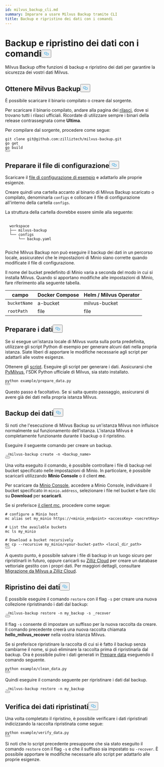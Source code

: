 ```yaml
---
id: milvus_backup_cli.md
summary: Imparare a usare Milvus Backup tramite CLI
title: Backup e ripristino dei dati con i comandi
---
```

<h1 id="Back-up-and-Restore-Data-Using-Commands" class="common-anchor-header">Backup e ripristino dei dati con i comandi<button data-href="#Back-up-and-Restore-Data-Using-Commands" class="anchor-icon" translate="no">
      <svg translate="no"
        aria-hidden="true"
        focusable="false"
        height="20"
        version="1.1"
        viewBox="0 0 16 16"
        width="16"
      >
        <path
          fill="#0092E4"
          fill-rule="evenodd"
          d="M4 9h1v1H4c-1.5 0-3-1.69-3-3.5S2.55 3 4 3h4c1.45 0 3 1.69 3 3.5 0 1.41-.91 2.72-2 3.25V8.59c.58-.45 1-1.27 1-2.09C10 5.22 8.98 4 8 4H4c-.98 0-2 1.22-2 2.5S3 9 4 9zm9-3h-1v1h1c1 0 2 1.22 2 2.5S13.98 12 13 12H9c-.98 0-2-1.22-2-2.5 0-.83.42-1.64 1-2.09V6.25c-1.09.53-2 1.84-2 3.25C6 11.31 7.55 13 9 13h4c1.45 0 3-1.69 3-3.5S14.5 6 13 6z"
        ></path>
      </svg>
    </button></h1><p>Milvus Backup offre funzioni di backup e ripristino dei dati per garantire la sicurezza dei vostri dati Milvus.</p>
<h2 id="Obtain-Milvus-Backup" class="common-anchor-header">Ottenere Milvus Backup<button data-href="#Obtain-Milvus-Backup" class="anchor-icon" translate="no">
      <svg translate="no"
        aria-hidden="true"
        focusable="false"
        height="20"
        version="1.1"
        viewBox="0 0 16 16"
        width="16"
      >
        <path
          fill="#0092E4"
          fill-rule="evenodd"
          d="M4 9h1v1H4c-1.5 0-3-1.69-3-3.5S2.55 3 4 3h4c1.45 0 3 1.69 3 3.5 0 1.41-.91 2.72-2 3.25V8.59c.58-.45 1-1.27 1-2.09C10 5.22 8.98 4 8 4H4c-.98 0-2 1.22-2 2.5S3 9 4 9zm9-3h-1v1h1c1 0 2 1.22 2 2.5S13.98 12 13 12H9c-.98 0-2-1.22-2-2.5 0-.83.42-1.64 1-2.09V6.25c-1.09.53-2 1.84-2 3.25C6 11.31 7.55 13 9 13h4c1.45 0 3-1.69 3-3.5S14.5 6 13 6z"
        ></path>
      </svg>
    </button></h2><p>È possibile scaricare il binario compilato o creare dal sorgente.</p>
<p>Per scaricare il binario compilato, andare alla pagina dei <a href="https://github.com/zilliztech/milvus-backup/releases">rilasci</a>, dove si trovano tutti i rilasci ufficiali. Ricordate di utilizzare sempre i binari della release contrassegnata come <strong>Ultima</strong>.</p>
<p>Per compilare dal sorgente, procedere come segue:</p>
<pre><code translate="no" class="language-shell">git clone git@github.com:zilliztech/milvus-backup.git
go get
go build
<button class="copy-code-btn"></button></code></pre>
<h2 id="Prepare-configuration-file" class="common-anchor-header">Preparare il file di configurazione<button data-href="#Prepare-configuration-file" class="anchor-icon" translate="no">
      <svg translate="no"
        aria-hidden="true"
        focusable="false"
        height="20"
        version="1.1"
        viewBox="0 0 16 16"
        width="16"
      >
        <path
          fill="#0092E4"
          fill-rule="evenodd"
          d="M4 9h1v1H4c-1.5 0-3-1.69-3-3.5S2.55 3 4 3h4c1.45 0 3 1.69 3 3.5 0 1.41-.91 2.72-2 3.25V8.59c.58-.45 1-1.27 1-2.09C10 5.22 8.98 4 8 4H4c-.98 0-2 1.22-2 2.5S3 9 4 9zm9-3h-1v1h1c1 0 2 1.22 2 2.5S13.98 12 13 12H9c-.98 0-2-1.22-2-2.5 0-.83.42-1.64 1-2.09V6.25c-1.09.53-2 1.84-2 3.25C6 11.31 7.55 13 9 13h4c1.45 0 3-1.69 3-3.5S14.5 6 13 6z"
        ></path>
      </svg>
    </button></h2><p>Scaricare il <a href="https://raw.githubusercontent.com/zilliztech/milvus-backup/master/configs/backup.yaml">file di configurazione di esempio</a> e adattarlo alle proprie esigenze.</p>
<p>Creare quindi una cartella accanto al binario di Milvus Backup scaricato o compilato, denominarla <code translate="no">configs</code> e collocare il file di configurazione all'interno della cartella <code translate="no">configs</code>.</p>
<p>La struttura della cartella dovrebbe essere simile alla seguente:</p>
<pre>
  <code translate="no">
  workspace
  ├── milvus-backup
  └── configs
      └── backup.yaml
  </code>
</pre>
<p>Poiché Milvus Backup non può eseguire il backup dei dati in un percorso locale, assicuratevi che le impostazioni di Minio siano corrette quando modificate il file di configurazione.</p>
<div class="alert note">
<p>Il nome del bucket predefinito di Minio varia a seconda del modo in cui si installa Milvus. Quando si apportano modifiche alle impostazioni di Minio, fare riferimento alla seguente tabella.</p>
<table>
<thead>
<tr><th>campo</th><th>Docker Compose</th><th>Helm / Milvus Operator</th></tr>
</thead>
<tbody>
<tr><td><code translate="no">bucketName</code></td><td>a-bucket</td><td>milvus-bucket</td></tr>
<tr><td><code translate="no">rootPath</code></td><td>file</td><td>file</td></tr>
</tbody>
</table>
</div>
<h2 id="Prepare-data" class="common-anchor-header">Preparare i dati<button data-href="#Prepare-data" class="anchor-icon" translate="no">
      <svg translate="no"
        aria-hidden="true"
        focusable="false"
        height="20"
        version="1.1"
        viewBox="0 0 16 16"
        width="16"
      >
        <path
          fill="#0092E4"
          fill-rule="evenodd"
          d="M4 9h1v1H4c-1.5 0-3-1.69-3-3.5S2.55 3 4 3h4c1.45 0 3 1.69 3 3.5 0 1.41-.91 2.72-2 3.25V8.59c.58-.45 1-1.27 1-2.09C10 5.22 8.98 4 8 4H4c-.98 0-2 1.22-2 2.5S3 9 4 9zm9-3h-1v1h1c1 0 2 1.22 2 2.5S13.98 12 13 12H9c-.98 0-2-1.22-2-2.5 0-.83.42-1.64 1-2.09V6.25c-1.09.53-2 1.84-2 3.25C6 11.31 7.55 13 9 13h4c1.45 0 3-1.69 3-3.5S14.5 6 13 6z"
        ></path>
      </svg>
    </button></h2><p>Se si esegue un'istanza locale di Milvus vuota sulla porta predefinita, utilizzare gli script Python di esempio per generare alcuni dati nella propria istanza. Siate liberi di apportare le modifiche necessarie agli script per adattarli alle vostre esigenze.</p>
<p>Ottenere gli <a href="https://raw.githubusercontent.com/zilliztech/milvus-backup/main/example/prepare_data.py">script</a>. Eseguire gli script per generare i dati. Assicurarsi che <a href="https://pypi.org/project/pymilvus/">PyMilvus</a>, l'SDK Python ufficiale di Milvus, sia stato installato.</p>
<pre><code translate="no" class="language-shell">python example/prepare_data.py
<button class="copy-code-btn"></button></code></pre>
<p>Questo passo è facoltativo. Se si salta questo passaggio, assicurarsi di avere già dei dati nella propria istanza Milvus.</p>
<h2 id="Back-up-data" class="common-anchor-header">Backup dei dati<button data-href="#Back-up-data" class="anchor-icon" translate="no">
      <svg translate="no"
        aria-hidden="true"
        focusable="false"
        height="20"
        version="1.1"
        viewBox="0 0 16 16"
        width="16"
      >
        <path
          fill="#0092E4"
          fill-rule="evenodd"
          d="M4 9h1v1H4c-1.5 0-3-1.69-3-3.5S2.55 3 4 3h4c1.45 0 3 1.69 3 3.5 0 1.41-.91 2.72-2 3.25V8.59c.58-.45 1-1.27 1-2.09C10 5.22 8.98 4 8 4H4c-.98 0-2 1.22-2 2.5S3 9 4 9zm9-3h-1v1h1c1 0 2 1.22 2 2.5S13.98 12 13 12H9c-.98 0-2-1.22-2-2.5 0-.83.42-1.64 1-2.09V6.25c-1.09.53-2 1.84-2 3.25C6 11.31 7.55 13 9 13h4c1.45 0 3-1.69 3-3.5S14.5 6 13 6z"
        ></path>
      </svg>
    </button></h2><p>Si noti che l'esecuzione di Milvus Backup su un'istanza Milvus non influisce normalmente sul funzionamento dell'istanza. L'istanza Milvus è completamente funzionante durante il backup o il ripristino.</p>
<div class="tab-wrapper"></div>
<p>Eseguire il seguente comando per creare un backup.</p>
<pre><code translate="no" class="language-shell">./milvus-backup create -n &lt;backup_name&gt;
<button class="copy-code-btn"></button></code></pre>
<p>Una volta eseguito il comando, è possibile controllare i file di backup nel bucket specificato nelle impostazioni di Minio. In particolare, è possibile scaricarli utilizzando <strong>Minio Console</strong> o il client <strong>mc</strong>.</p>
<p>Per scaricare da <a href="https://min.io/docs/minio/kubernetes/upstream/administration/minio-console.html">Minio Console</a>, accedere a Minio Console, individuare il bucket specificato in <code translate="no">minio.address</code>, selezionare i file nel bucket e fare clic su <strong>Download</strong> per <strong>scaricarli</strong>.</p>
<p>Se si preferisce <a href="https://min.io/docs/minio/linux/reference/minio-mc.html#mc-install">il client mc</a>, procedere come segue:</p>
<pre><code translate="no" class="language-shell"><span class="hljs-meta prompt_"># </span><span class="language-bash">configure a Minio host</span>
mc alias set my_minio https://&lt;minio_endpoint&gt; &lt;accessKey&gt; &lt;secretKey&gt;
<span class="hljs-meta prompt_">
# </span><span class="language-bash">List the available buckets</span>
mc ls my_minio
<span class="hljs-meta prompt_">
# </span><span class="language-bash">Download a bucket recursively</span>
mc cp --recursive my_minio/&lt;your-bucket-path&gt; &lt;local_dir_path&gt;
<button class="copy-code-btn"></button></code></pre>
<p>A questo punto, è possibile salvare i file di backup in un luogo sicuro per ripristinarli in futuro, oppure caricarli su <a href="https://cloud.zilliz.com">Zilliz Cloud</a> per creare un database vettoriale gestito con i propri dati. Per maggiori dettagli, consultare <a href="https://zilliz.com/doc/migrate_from_milvus-2x">Migrazione da Milvus a Zilliz Cloud</a>.</p>
<h2 id="Restore-data" class="common-anchor-header">Ripristino dei dati<button data-href="#Restore-data" class="anchor-icon" translate="no">
      <svg translate="no"
        aria-hidden="true"
        focusable="false"
        height="20"
        version="1.1"
        viewBox="0 0 16 16"
        width="16"
      >
        <path
          fill="#0092E4"
          fill-rule="evenodd"
          d="M4 9h1v1H4c-1.5 0-3-1.69-3-3.5S2.55 3 4 3h4c1.45 0 3 1.69 3 3.5 0 1.41-.91 2.72-2 3.25V8.59c.58-.45 1-1.27 1-2.09C10 5.22 8.98 4 8 4H4c-.98 0-2 1.22-2 2.5S3 9 4 9zm9-3h-1v1h1c1 0 2 1.22 2 2.5S13.98 12 13 12H9c-.98 0-2-1.22-2-2.5 0-.83.42-1.64 1-2.09V6.25c-1.09.53-2 1.84-2 3.25C6 11.31 7.55 13 9 13h4c1.45 0 3-1.69 3-3.5S14.5 6 13 6z"
        ></path>
      </svg>
    </button></h2><div class="tab-wrapper"></div>
<p>È possibile eseguire il comando <code translate="no">restore</code> con il flag <code translate="no">-s</code> per creare una nuova collezione ripristinando i dati dal backup:</p>
<pre><code translate="no" class="language-shell">./milvus-backup restore -n my_backup -s _recover
<button class="copy-code-btn"></button></code></pre>
<p>Il flag <code translate="no">-s</code> consente di impostare un suffisso per la nuova raccolta da creare. Il comando precedente creerà una nuova raccolta chiamata <strong>hello_milvus_recover</strong> nella vostra istanza Milvus.</p>
<p>Se si preferisce ripristinare la raccolta di cui si è fatto il backup senza cambiarne il nome, si può eliminare la raccolta prima di ripristinarla dal backup. Ora è possibile pulire i dati generati in <a href="#Prepare-data">Prepare data</a> eseguendo il comando seguente.</p>
<pre><code translate="no" class="language-shell">python example/clean_data.py
<button class="copy-code-btn"></button></code></pre>
<p>Quindi eseguire il comando seguente per ripristinare i dati dal backup.</p>
<pre><code translate="no" class="language-shell">./milvus-backup restore -n my_backup
<button class="copy-code-btn"></button></code></pre>
<h2 id="Verify-restored-data" class="common-anchor-header">Verifica dei dati ripristinati<button data-href="#Verify-restored-data" class="anchor-icon" translate="no">
      <svg translate="no"
        aria-hidden="true"
        focusable="false"
        height="20"
        version="1.1"
        viewBox="0 0 16 16"
        width="16"
      >
        <path
          fill="#0092E4"
          fill-rule="evenodd"
          d="M4 9h1v1H4c-1.5 0-3-1.69-3-3.5S2.55 3 4 3h4c1.45 0 3 1.69 3 3.5 0 1.41-.91 2.72-2 3.25V8.59c.58-.45 1-1.27 1-2.09C10 5.22 8.98 4 8 4H4c-.98 0-2 1.22-2 2.5S3 9 4 9zm9-3h-1v1h1c1 0 2 1.22 2 2.5S13.98 12 13 12H9c-.98 0-2-1.22-2-2.5 0-.83.42-1.64 1-2.09V6.25c-1.09.53-2 1.84-2 3.25C6 11.31 7.55 13 9 13h4c1.45 0 3-1.69 3-3.5S14.5 6 13 6z"
        ></path>
      </svg>
    </button></h2><p>Una volta completato il ripristino, è possibile verificare i dati ripristinati indicizzando la raccolta ripristinata come segue:</p>
<pre><code translate="no" class="language-shell">python example/verify_data.py
<button class="copy-code-btn"></button></code></pre>
<p>Si noti che lo script precedente presuppone che sia stato eseguito il comando <code translate="no">restore</code> con il flag <code translate="no">-s</code> e che il suffisso sia impostato su <code translate="no">-recover</code>. È possibile apportare le modifiche necessarie allo script per adattarlo alle proprie esigenze.</p>
